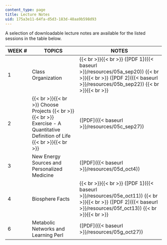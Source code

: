 ```yaml
---
content_type: page
title: Lecture Notes
uid: 175a3e11-64fa-d5d3-183d-48aa9b598d93
---
```


A selection of downloadable lecture notes are available for the listed sessions in the table below.

| WEEK # | TOPICS | NOTES |
| --- | --- | --- |
| 1 | Class Organization |  {{< br >}}{{< br >}} ([PDF 1]({{< baseurl >}}/resources/05a_sep20)) {{< br >}}{{< br >}} ([PDF 2]({{< baseurl >}}/resources/05b_sep22)) {{< br >}}{{< br >}}  |
| 2 |  {{< br >}}{{< br >}} Choose Projects {{< br >}}{{< br >}} Exercise - A Quantitative Definition of Life {{< br >}}{{< br >}}  | ([PDF]({{< baseurl >}}/resources/05c_sep27)) |
| 3 | New Energy Sources and Personalized Medicine | ([PDF]({{< baseurl >}}/resources/05d_oct4)) |
| 4 | Biosphere Facts |  {{< br >}}{{< br >}} ([PDF 1]({{< baseurl >}}/resources/05e_oct11)) {{< br >}}{{< br >}} ([PDF 2]({{< baseurl >}}/resources/05f_oct13)) {{< br >}}{{< br >}}  |
| 6 | Metabolic Networks and Learning Perl | ([PDF]({{< baseurl >}}/resources/05g_oct27))